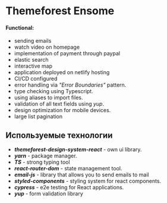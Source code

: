 # Themeforest Ensome

#### Functional:

- sending emails
- watch video on homepage
- implementation of payment through paypal
- elastic search
- interactive map
- application deployed on netlify hosting
- CI/CD configured
- error handling via *"Error Boundaries"* pattern.
- type checking using Typescript.
- using aliases to import files.
- validation of all text fields using *yup*.
- design optimization for mobile devices.
- large list pagination

## Используемые технологии

- ***themeforest-design-system-react*** - own ui library.
- ***yarn*** - package manager.
- ***TS*** - strong typing tool
- ***react-router-dom*** - state management tool.
- ***email-js*** - library that allows you to send emails to mail
- ***styled-components*** - styling system for react components.
- ***cypress*** - e2e testing for React applications.
- ***yup*** - form validation library
